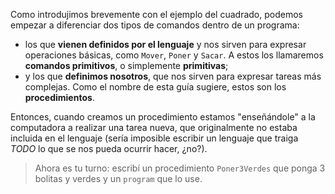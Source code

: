Como introdujimos brevemente con el ejemplo del cuadrado, podemos empezar a diferenciar dos tipos de comandos dentro de un programa:

- los que **vienen definidos por el lenguaje** y nos sirven para expresar operaciones básicas, como `Mover`, `Poner` y `Sacar`. A estos los llamaremos **comandos primitivos**, o simplemente **primitivas**;
- y los que **definimos nosotros**, que nos sirven para expresar tareas más complejas. Como el nombre de esta guía sugiere, estos son los **procedimientos**.

Entonces, cuando creamos un procedimiento estamos "enseñándole" a la computadora a realizar una tarea nueva, que originalmente no estaba incluida en el lenguaje (sería imposible escribir un lenguaje que traiga _TODO_ lo que se nos pueda ocurrir hacer, ¿no?). 

> Ahora es tu turno: escribí un procedimiento `Poner3Verdes` que ponga 3 bolitas y verdes y un `program` que lo use.